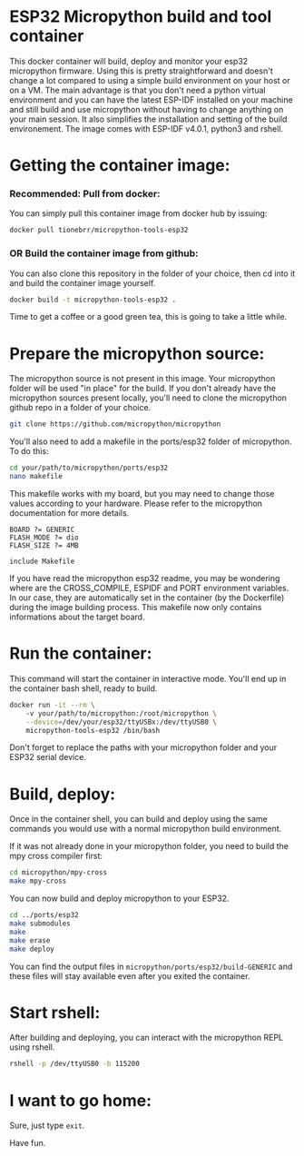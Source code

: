 # ESP32 Micropython build and tool container
This docker container will build, deploy and monitor your esp32 micropython firmware. Using this is pretty straightforward and doesn't change a lot compared to using a simple build environment on your host or on a VM. 
The main advantage is that you don't need a python virtual environment and you can have the latest ESP-IDF installed on your machine and still build and use micropython without having to change anything on your main session. It also simplifies the installation and setting of the build environement.
The image comes with ESP-IDF v4.0.1, python3 and rshell.

# Getting the container image:
### Recommended: Pull from docker:
You can simply pull this container image from docker hub by issuing:
```zsh
docker pull tionebrr/micropython-tools-esp32
```
### OR Build the container image from github:
You can also clone this repository in the folder of your choice, then cd into it and build the container image yourself.
```zsh
docker build -t micropython-tools-esp32 .
```
Time to get a coffee or a good green tea, this is going to take a little while.

# Prepare the micropython source:
The micropython source is not present in this image. Your micropython folder will be used "in place" for the build. If you don't already have the micropython sources present locally, you'll need to clone the micropython github repo in a folder of your choice.
```zsh
git clone https://github.com/micropython/micropython
```
You'll also need to add a makefile in the ports/esp32 folder of micropython.
To do this:
```zsh
cd your/path/to/micropython/ports/esp32
nano makefile
```
This makefile works with my board, but you may need to change those values according to your hardware. Please refer to the micropython documentation for more details.
```make
BOARD ?= GENERIC
FLASH_MODE ?= dio
FLASH_SIZE ?= 4MB

include Makefile
```
If you have read the micropython esp32 readme, you may be wondering where are the CROSS_COMPILE, ESPIDF and PORT environment variables. In our case, they are automatically set in the container (by the Dockerfile) during the image building process. This makefile now only contains informations about the target board.

# Run the container:
This command will start the container in interactive mode. You'll end up in the container bash shell, ready to build.
```zsh
docker run -it --rm \ 
	-v your/path/to/micropython:/root/micropython \
	--device=/dev/your/esp32/ttyUSBx:/dev/ttyUSB0 \
	micropython-tools-esp32 /bin/bash
```
Don't forget to replace the paths with your micropython folder and your ESP32 serial device.

# Build, deploy:
Once in the container shell, you can build and deploy using the same commands you would use with a normal micropython build environment.

If it was not already done in your micropython folder, you need to build the mpy cross compiler first:
```zsh
cd micropython/mpy-cross
make mpy-cross
```

You can now build and deploy micropython to your ESP32.
```zsh
cd ../ports/esp32
make submodules
make
make erase
make deploy
```
You can find the output files in `micropython/ports/esp32/build-GENERIC` and these files will stay available even after you exited the container.

# Start rshell: 
After building and deploying, you can interact with the micropython REPL using rshell.
```zsh
rshell -p /dev/ttyUSB0 -b 115200
```

# I want to go home:
Sure, just type `exit`.

Have fun.
